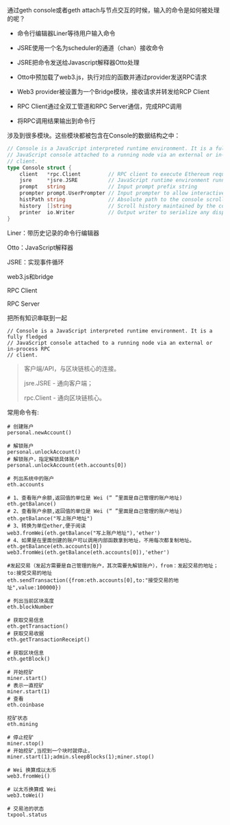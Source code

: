 通过geth console或者geth attach与节点交互的时候，输入的命令是如何被处理的呢？

* 命令行编辑器Liner等待用户输入命令

* JSRE使用一个名为scheduler的通道（chan）接收命令

* JSRE把命令发送给Javascript解释器Otto处理

* Otto中预加载了web3.js，执行对应的函数并通过provider发送RPC请求

* Web3 provider被设置为一个Bridge模块，接收请求并转发给RCP Client

* RPC Client通过全双工管道和RPC Server通信，完成RPC调用

* 将RPC调用结果输出到命令行

涉及到很多模块。这些模块都被包含在Console的数据结构之中：

```go
// Console is a JavaScript interpreted runtime environment. It is a fully fledged
// JavaScript console attached to a running node via an external or in-process RPC
// client.
type Console struct {
    client   *rpc.Client         // RPC client to execute Ethereum requests through
    jsre     *jsre.JSRE          // JavaScript runtime environment running the interpreter
    prompt   string              // Input prompt prefix string
    prompter prompt.UserPrompter // Input prompter to allow interactive user feedback
    histPath string              // Absolute path to the console scrollback history
    history  []string            // Scroll history maintained by the console
    printer  io.Writer           // Output writer to serialize any display strings to
}
```

Liner：带历史记录的命令行编辑器

Otto：JavaScript解释器

JSRE：实现事件循环

web3.js和bridge

RPC Client

RPC Server

把所有知识串联到一起

```
// Console is a JavaScript interpreted runtime environment. It is a fully fledged
// JavaScript console attached to a running node via an external or in-process RPC
// client.
```

> 客户端/API，与区块链核心的连接。
>
> jsre.JSRE - 通向客户端；
>
> rpc.Client - 通向区块链核心。

常用命令有:

```
# 创建账户
personal.newAccount()

# 解锁账户
personal.unlockAccount()
# 解锁账户，指定解锁具体账户
personal.unlockAccount(eth.accounts[0])

# 列出系统中的账户
eth.accounts

# 1、查看账户余额,返回值的单位是 Wei (“ ”里面是自己管理的账户地址)
eth.getBalance()
# 2、查看账户余额,返回值的单位是 Wei (“ ”里面是自己管理的账户地址)
eth.getBalance("写上账户地址")
# 3、转换为单位ether,便于阅读
web3.fromWei(eth.getBalance("写上账户地址"),'ether')
# 4、如果是在里面创建的账户可以调用内部函数拿到地址，不用每次都复制地址。
eth.getBalance(eth.accounts[0])
web3.fromWei(eth.getBalance(eth.accounts[0]),'ether')

#发起交易（发起方需要是自己管理的账户，其次需要先解锁账户），from：发起交易的地址；to:接受交易的地址
eth.sendTransaction({from:eth.accounts[0],to:"接受交易的地址",value:100000})

# 列出当前区块高度
eth.blockNumber

# 获取交易信息
eth.getTransaction()
# 获取交易收据
eth.getTransactionReceipt()

# 获取区块信息
eth.getBlock()

# 开始挖矿
miner.start()
# 表示一直挖矿
miner.start(1)
# 查看
eth.coinbase

挖矿状态
eth.mining

# 停止挖矿
miner.stop()
# 开始挖矿,当挖到一个块时就停止，
miner.start(1);admin.sleepBlocks(1);miner.stop()

# Wei 换算成以太币
web3.fromWei()

# 以太币换算成 Wei
web3.toWei()

# 交易池的状态
txpool.status
```



